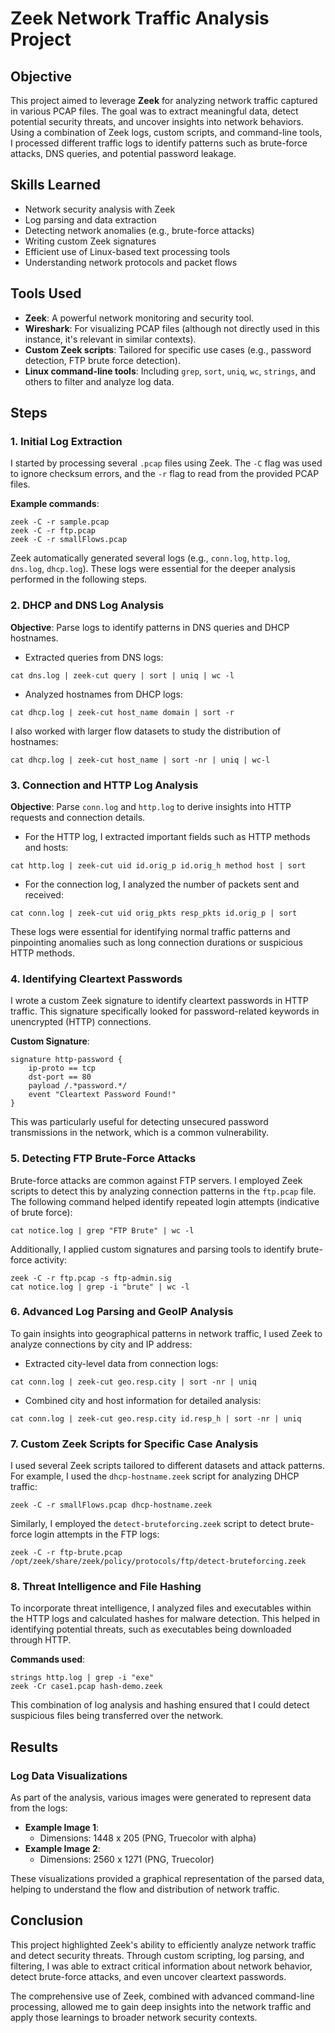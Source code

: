 # Zeek Network Traffic Analysis Project

## Objective
This project aimed to leverage **Zeek** for analyzing network traffic captured in various PCAP files. The goal was to extract meaningful data, detect potential security threats, and uncover insights into network behaviors. Using a combination of Zeek logs, custom scripts, and command-line tools, I processed different traffic logs to identify patterns such as brute-force attacks, DNS queries, and potential password leakage.

## Skills Learned
- Network security analysis with Zeek
- Log parsing and data extraction
- Detecting network anomalies (e.g., brute-force attacks)
- Writing custom Zeek signatures
- Efficient use of Linux-based text processing tools
- Understanding network protocols and packet flows

## Tools Used
- **Zeek**: A powerful network monitoring and security tool.
- **Wireshark**: For visualizing PCAP files (although not directly used in this instance, it's relevant in similar contexts).
- **Custom Zeek scripts**: Tailored for specific use cases (e.g., password detection, FTP brute force detection).
- **Linux command-line tools**: Including `grep`, `sort`, `uniq`, `wc`, `strings`, and others to filter and analyze log data.

## Steps

### 1. Initial Log Extraction
I started by processing several `.pcap` files using Zeek. The `-C` flag was used to ignore checksum errors, and the `-r` flag to read from the provided PCAP files. 

**Example commands**:
```
zeek -C -r sample.pcap
zeek -C -r ftp.pcap
zeek -C -r smallFlows.pcap
```

Zeek automatically generated several logs (e.g., `conn.log`, `http.log`, `dns.log`, `dhcp.log`). These logs were essential for the deeper analysis performed in the following steps.

### 2. DHCP and DNS Log Analysis
**Objective**: Parse logs to identify patterns in DNS queries and DHCP hostnames.

- Extracted queries from DNS logs:
```
cat dns.log | zeek-cut query | sort | uniq | wc -l
```
- Analyzed hostnames from DHCP logs:
```
cat dhcp.log | zeek-cut host_name domain | sort -r
```

I also worked with larger flow datasets to study the distribution of hostnames:
```
cat dhcp.log | zeek-cut host_name | sort -nr | uniq | wc-l
```

### 3. Connection and HTTP Log Analysis
**Objective**: Parse `conn.log` and `http.log` to derive insights into HTTP requests and connection details.

- For the HTTP log, I extracted important fields such as HTTP methods and hosts:
```
cat http.log | zeek-cut uid id.orig_p id.orig_h method host | sort
```
  
- For the connection log, I analyzed the number of packets sent and received:
```
cat conn.log | zeek-cut uid orig_pkts resp_pkts id.orig_p | sort
```

These logs were essential for identifying normal traffic patterns and pinpointing anomalies such as long connection durations or suspicious HTTP methods.

### 4. Identifying Cleartext Passwords
I wrote a custom Zeek signature to identify cleartext passwords in HTTP traffic. This signature specifically looked for password-related keywords in unencrypted (HTTP) connections.

**Custom Signature**:
```
signature http-password {
    ip-proto == tcp
    dst-port == 80
    payload /.*password.*/
    event "Cleartext Password Found!"
}
```

This was particularly useful for detecting unsecured password transmissions in the network, which is a common vulnerability.

### 5. Detecting FTP Brute-Force Attacks
Brute-force attacks are common against FTP servers. I employed Zeek scripts to detect this by analyzing connection patterns in the `ftp.pcap` file. The following command helped identify repeated login attempts (indicative of brute force):

```
cat notice.log | grep "FTP Brute" | wc -l
```

Additionally, I applied custom signatures and parsing tools to identify brute-force activity:
```
zeek -C -r ftp.pcap -s ftp-admin.sig
cat notice.log | grep -i "brute" | wc -l
```

### 6. Advanced Log Parsing and GeoIP Analysis
To gain insights into geographical patterns in network traffic, I used Zeek to analyze connections by city and IP address:

- Extracted city-level data from connection logs:
```
cat conn.log | zeek-cut geo.resp.city | sort -nr | uniq
```

- Combined city and host information for detailed analysis:
```
cat conn.log | zeek-cut geo.resp.city id.resp_h | sort -nr | uniq
```

### 7. Custom Zeek Scripts for Specific Case Analysis
I used several Zeek scripts tailored to different datasets and attack patterns. For example, I used the `dhcp-hostname.zeek` script for analyzing DHCP traffic:

```
zeek -C -r smallFlows.pcap dhcp-hostname.zeek
```

Similarly, I employed the `detect-bruteforcing.zeek` script to detect brute-force login attempts in the FTP logs:
```
zeek -C -r ftp-brute.pcap /opt/zeek/share/zeek/policy/protocols/ftp/detect-bruteforcing.zeek
```

### 8. Threat Intelligence and File Hashing
To incorporate threat intelligence, I analyzed files and executables within the HTTP logs and calculated hashes for malware detection. This helped in identifying potential threats, such as executables being downloaded through HTTP.

**Commands used**:
```
strings http.log | grep -i "exe"
zeek -Cr case1.pcap hash-demo.zeek
```

This combination of log analysis and hashing ensured that I could detect suspicious files being transferred over the network.

## Results

### Log Data Visualizations
As part of the analysis, various images were generated to represent data from the logs:

- **Example Image 1**: 
  - Dimensions: 1448 x 205 (PNG, Truecolor with alpha)
- **Example Image 2**:
  - Dimensions: 2560 x 1271 (PNG, Truecolor)

These visualizations provided a graphical representation of the parsed data, helping to understand the flow and distribution of network traffic.

## Conclusion
This project highlighted Zeek's ability to efficiently analyze network traffic and detect security threats. Through custom scripting, log parsing, and filtering, I was able to extract critical information about network behavior, detect brute-force attacks, and even uncover cleartext passwords. 

The comprehensive use of Zeek, combined with advanced command-line processing, allowed me to gain deep insights into the network traffic and apply those learnings to broader network security contexts.
